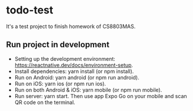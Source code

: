 # todo-test
It's a test project to finish homework of CS8803MAS.
## Run project in development
* Setting up the development environment: https://reactnative.dev/docs/environment-setup.
* Install dependencies: yarn install (or npm install).
* Run on Android: yarn android (or npm run android).
* Run on iOS: yarn ios (or npm run ios).
* Run on both Android & iOS: yarn mobile (or npm run mobile).
* Run server: yarn start. Then use app Expo Go on your mobile and scan QR code on the terminal.
